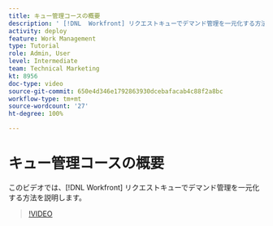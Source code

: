 ```yaml
---
title: キュー管理コースの概要
description: ' [!DNL  Workfront] リクエストキューでデマンド管理を一元化する方法を説明します。'
activity: deploy
feature: Work Management
type: Tutorial
role: Admin, User
level: Intermediate
team: Technical Marketing
kt: 8956
doc-type: video
source-git-commit: 650e4d346e1792863930dcebafacab4c88f2a8bc
workflow-type: tm+mt
source-wordcount: '27'
ht-degree: 100%

---
```


# キュー管理コースの概要

このビデオでは、[!DNL  Workfront] リクエストキューでデマンド管理を一元化する方法を説明します。

>[!VIDEO](https://video.tv.adobe.com/v/335219/?quality=12&learn=on)
